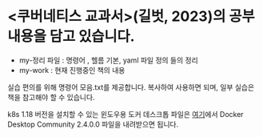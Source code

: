 # <쿠버네티스 교과서>(길벗, 2023)의 공부 내용을 담고 있습니다.
 - my-정리 파일 : 명령어 , 헬름 기본, yaml 파일 정의 들의 정리
 - my-work : 현재 진행중인 책의 내용

실습 편의를 위해 명령어 모음.txt를 제공합니다. 복사하여 사용하면 되며, 일부 실습은 책을 참고해야 할 수 있습니다.

k8s 1.18 버전을 설치할 수 있는 윈도우용 도커 데스크톱 파일은 [여기](https://docs.docker.com/desktop/previous-versions/2.x-windows/)에서 Docker Desktop Community 2.4.0.0 파일을 내려받으면 됩니다.